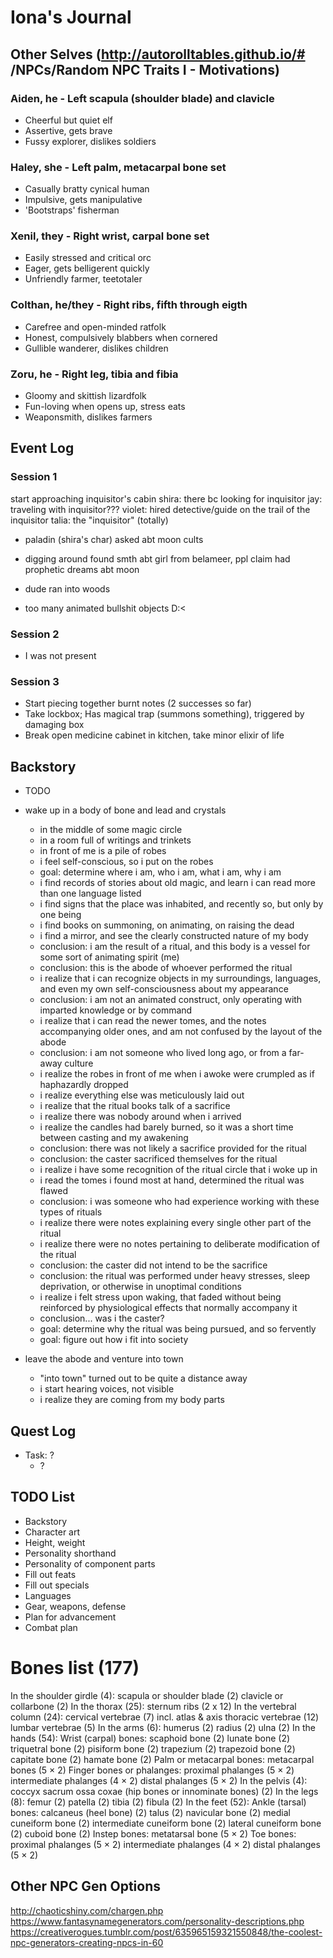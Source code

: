 # Iona's Journal
## Other Selves (http://autorolltables.github.io/# /NPCs/Random NPC Traits I - Motivations)
### Aiden, he - Left scapula (shoulder blade) and clavicle
- Cheerful but quiet elf
- Assertive, gets brave
- Fussy explorer, dislikes soldiers

### Haley, she - Left palm, metacarpal bone set
- Casually bratty cynical human
- Impulsive, gets manipulative
- 'Bootstraps' fisherman

### Xenil, they - Right wrist, carpal bone set
- Easily stressed and critical orc
- Eager, gets belligerent quickly
- Unfriendly farmer, teetotaler

### Colthan, he/they - Right ribs, fifth through eigth
- Carefree and open-minded ratfolk
- Honest, compulsively blabbers when cornered
- Gullible wanderer, dislikes children

### Zoru, he - Right leg, tibia and fibia
- Gloomy and skittish lizardfolk
- Fun-loving when opens up, stress eats
- Weaponsmith, dislikes farmers

## Event Log
### Session 1
start approaching inquisitor's cabin
shira: there bc looking for inquisitor
jay: traveling with inquisitor???
violet: hired detective/guide on the trail of the inquisitor
talia: the "inquisitor" (totally)

- paladin (shira's char) asked abt moon cults
- digging around found smth abt girl from belameer, ppl claim had prophetic dreams abt moon

- dude ran into woods
- too many animated bullshit objects D:<

### Session 2
- I was not present

### Session 3
- Start piecing together burnt notes (2 successes so far)
- Take lockbox; Has magical trap (summons something), triggered by damaging box
- Break open medicine cabinet in kitchen, take minor elixir of life

## Backstory
- TODO

- wake up in a body of bone and lead and crystals
    - in the middle of some magic circle
    - in a room full of writings and trinkets
    - in front of me is a pile of robes
    - i feel self-conscious, so i put on the robes
    - goal: determine where i am, who i am, what i am, why i am
    - i find records of stories about old magic, and learn i can read more than one language listed
    - i find signs that the place was inhabited, and recently so, but only by one being
    - i find books on summoning, on animating, on raising the dead
    - i find a mirror, and see the clearly constructed nature of my body
    - conclusion: i am the result of a ritual, and this body is a vessel for some sort of animating spirit (me)
    - conclusion: this is the abode of whoever performed the ritual
    - i realize that i can recognize objects in my surroundings, languages, and even my own self-consciousness about my appearance
    - conclusion: i am not an animated construct, only operating with imparted knowledge or by command
    - i realize that i can read the newer tomes, and the notes accompanying older ones, and am not confused by the layout of the abode
    - conclusion: i am not someone who lived long ago, or from a far-away culture
    - i realize the robes in front of me when i awoke were crumpled as if haphazardly dropped
    - i realize everything else was meticulously laid out
    - i realize that the ritual books talk of a sacrifice
    - i realize there was nobody around when i arrived
    - i realize the candles had barely burned, so it was a short time between casting and my awakening
    - conclusion: there was not likely a sacrifice provided for the ritual
    - conclusion: the caster sacrificed themselves for the ritual
    - i realize i have some recognition of the ritual circle that i woke up in
    - i read the tomes i found most at hand, determined the ritual was flawed
    - conclusion: i was someone who had experience working with these types of rituals
    - i realize there were notes explaining every single other part of the ritual
    - i realize there were no notes pertaining to deliberate modification of the ritual
    - conclusion: the caster did not intend to be the sacrifice
    - conclusion: the ritual was performed under heavy stresses, sleep deprivation, or otherwise in unoptimal conditions
    - i realize i felt stress upon waking, that faded without being reinforced by physiological effects that normally accompany it
    - conclusion... was i the caster?
    - goal: determine why the ritual was being pursued, and so fervently
    - goal: figure out how i fit into society
- leave the abode and venture into town
    - "into town" turned out to be quite a distance away
    - i start hearing voices, not visible
    - i realize they are coming from my body parts

## Quest Log
- Task: ?
    - ?

## TODO List
- Backstory
- Character art
- Height, weight
- Personality shorthand
- Personality of component parts
- Fill out feats
- Fill out specials
- Languages
- Gear, weapons, defense
- Plan for advancement
- Combat plan

# Bones list (177)
In the shoulder girdle (4):
    scapula or shoulder blade (2)
    clavicle or collarbone (2)
In the thorax (25):
    sternum
    ribs (2 x 12)
In the vertebral column (24):
    cervical vertebrae (7) incl. atlas & axis
    thoracic vertebrae (12)
    lumbar vertebrae (5)
In the arms (6):
    humerus (2)
    radius (2)
    ulna (2)
In the hands (54):
    Wrist (carpal) bones:
        scaphoid bone (2)
        lunate bone (2)
        triquetral bone (2)
        pisiform bone (2)
        trapezium (2)
        trapezoid bone (2)
        capitate bone (2)
        hamate bone (2)
    Palm or metacarpal bones:
        metacarpal bones (5 × 2)
    Finger bones or phalanges:
        proximal phalanges (5 × 2)
        intermediate phalanges (4 × 2)
        distal phalanges (5 × 2)
In the pelvis (4):
    coccyx
    sacrum
    ossa coxae (hip bones or innominate bones) (2)
In the legs (8):
    femur (2)
    patella (2)
    tibia (2)
    fibula (2)
In the feet (52):
    Ankle (tarsal) bones:
        calcaneus (heel bone) (2)
        talus (2)
        navicular bone (2)
        medial cuneiform bone (2)
        intermediate cuneiform bone (2)
        lateral cuneiform bone (2)
        cuboid bone (2)
    Instep bones:
        metatarsal bone (5 × 2)
    Toe bones:
        proximal phalanges (5 × 2)
        intermediate phalanges (4 × 2)
        distal phalanges (5 × 2)

## Other NPC Gen Options
http://chaoticshiny.com/chargen.php
https://www.fantasynamegenerators.com/personality-descriptions.php
https://creativerogues.tumblr.com/post/635965159321550848/the-coolest-npc-generators-creating-npcs-in-60
